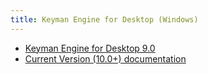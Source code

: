 ```yaml
---
title: Keyman Engine for Desktop (Windows)
---
```


* [Keyman Engine for Desktop 9.0](9.0/)
* [Current Version (10.0+) documentation](current-version/)